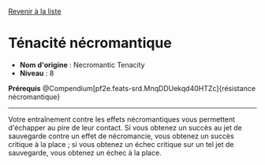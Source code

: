[Revenir à la liste](..)

# Ténacité nécromantique

 * **Nom d'origine** : Necromantic Tenacity
 * **Niveau** : 8


<p><span><strong>Prérequis</strong> @Compendium[pf2e.feats-srd.MnqDDUekqd40HTZc]{résistance nécromantique}<br></span></p>
<hr>
<p>Votre entraînement contre les effets nécromantiques vous permettent d'échapper au pire de leur contact. Si vous obtenez un succès au jet de sauvegarde contre un effet de nécromancie, vous obtenez un succès critique à la place ; si vous obtenez un échec critique sur un tel jet de sauvegarde, vous obtenez un échec à la place.&nbsp;</p>